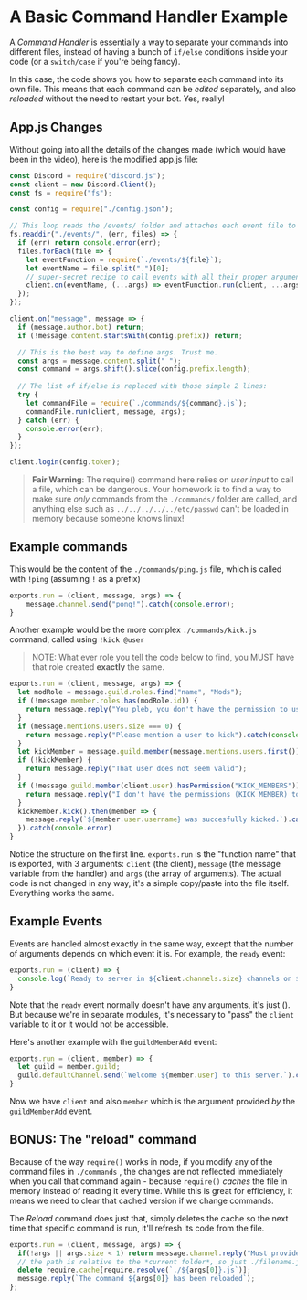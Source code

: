 # A Basic Command Handler Example

A _Command Handler_ is essentially a way to separate your commands into different files, instead of having a bunch of `if/else` conditions inside your code \(or a `switch/case` if you're being fancy\).

In this case, the code shows you how to separate each command into its own file. This means that each command can be _edited_ separately, and also _reloaded_ without the need to restart your bot. Yes, really!

## App.js Changes

Without going into all the details of the changes made \(which would have been in the video\), here is the modified app.js file:

```js
const Discord = require("discord.js");
const client = new Discord.Client();
const fs = require("fs");

const config = require("./config.json");

// This loop reads the /events/ folder and attaches each event file to the appropriate event.
fs.readdir("./events/", (err, files) => {
  if (err) return console.error(err);
  files.forEach(file => {
    let eventFunction = require(`./events/${file}`);
    let eventName = file.split(".")[0];
    // super-secret recipe to call events with all their proper arguments *after* the `client` var.
    client.on(eventName, (...args) => eventFunction.run(client, ...args));
  });
});

client.on("message", message => {
  if (message.author.bot) return;
  if (!message.content.startsWith(config.prefix)) return;

  // This is the best way to define args. Trust me.
  const args = message.content.split(" ");
  const command = args.shift().slice(config.prefix.length);
  
  // The list of if/else is replaced with those simple 2 lines:
  try {
    let commandFile = require(`./commands/${command}.js`);
    commandFile.run(client, message, args);
  } catch (err) {
    console.error(err);
  }
});

client.login(config.token);
```

> **Fair Warning**: The require\(\) command here relies on _user input_ to call a file, which can be dangerous. Your homework is to find a way to make sure _only_ commands from the `./commands/` folder are called, and anything else such as `../../../../../etc/passwd` can't be loaded in memory because someone knows linux!

## Example commands

This would be the content of the `./commands/ping.js` file, which is called with `!ping` \(assuming `!` as a prefix\)

```js
exports.run = (client, message, args) => {
    message.channel.send("pong!").catch(console.error);
}
```

Another example would be the more complex `./commands/kick.js` command, called using `!kick @user`

>NOTE: What ever role you tell the code below to find, you MUST have that role created **exactly** the same.

```js
exports.run = (client, message, args) => {
  let modRole = message.guild.roles.find("name", "Mods");
  if (!message.member.roles.has(modRole.id)) {
    return message.reply("You pleb, you don't have the permission to use this command.").catch(console.error);
  }
  if (message.mentions.users.size === 0) {
    return message.reply("Please mention a user to kick").catch(console.error);
  }
  let kickMember = message.guild.member(message.mentions.users.first());
  if (!kickMember) {
    return message.reply("That user does not seem valid");
  }
  if (!message.guild.member(client.user).hasPermission("KICK_MEMBERS")) {
    return message.reply("I don't have the permissions (KICK_MEMBER) to do this.").catch(console.error);
  }
  kickMember.kick().then(member => {
    message.reply(`${member.user.username} was succesfully kicked.`).catch(console.error);
  }).catch(console.error)
}
```

Notice the structure on the first line. `exports.run` is the "function name" that is exported, with 3 arguments: `client` \(the client\), `message` \(the message variable from the handler\) and `args` \(the array of arguments\). The actual code is not changed in any way, it's a simple copy/paste into the file itself. Everything works the same.

## Example Events

Events are handled almost exactly in the same way, except that the number of arguments depends on which event it is. For example, the `ready` event:

```js
exports.run = (client) => {
  console.log(`Ready to server in ${client.channels.size} channels on ${client.guilds.size} servers, for a total of ${client.users.size} users.`);
}
```

Note that the `ready` event normally doesn't have any arguments, it's just \(\). But because we're in separate modules, it's necessary to "pass" the `client` variable to it or it would not be accessible.

Here's another example with the `guildMemberAdd` event:

```js
exports.run = (client, member) => {
  let guild = member.guild;
  guild.defaultChannel.send(`Welcome ${member.user} to this server.`).catch(console.error);
}
```

Now we have `client` and also `member` which is the argument provided _by_ the `guildMemberAdd` event.

## BONUS: The "reload" command

Because of the way `require()` works in node, if you modify any of the command files in `./commands` , the changes are not reflected immediately when you call that command again - because `require()` _caches_ the file in memory instead of reading it every time. While this is great for efficiency, it means we need to clear that cached version if we change commands.

The _Reload_ command does just that, simply deletes the cache so the next time that specific command is run, it'll refresh its code from the file.

```js
exports.run = (client, message, args) => {
  if(!args || args.size < 1) return message.channel.reply("Must provide a command name to reload.");
  // the path is relative to the *current folder*, so just ./filename.js
  delete require.cache[require.resolve(`./${args[0]}.js`)];
  message.reply(`The command ${args[0]} has been reloaded`);
};
```




